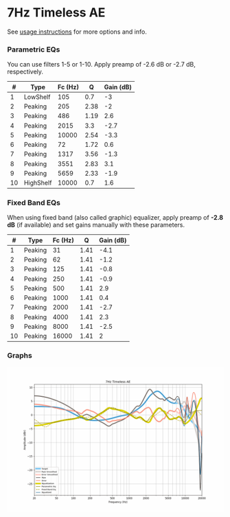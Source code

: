 # 7Hz Timeless AE
See [usage instructions](https://github.com/jaakkopasanen/AutoEq#usage) for more options and info.

### Parametric EQs
You can use filters 1-5 or 1-10. Apply preamp of -2.6 dB or -2.7 dB, respectively.

|   # | Type      |   Fc (Hz) |    Q |   Gain (dB) |
|-----|-----------|-----------|------|-------------|
|   1 | LowShelf  |       105 | 0.7  |        -3   |
|   2 | Peaking   |       205 | 2.38 |        -2   |
|   3 | Peaking   |       486 | 1.19 |         2.6 |
|   4 | Peaking   |      2015 | 3.3  |        -2.7 |
|   5 | Peaking   |     10000 | 2.54 |        -3.3 |
|   6 | Peaking   |        72 | 1.72 |         0.6 |
|   7 | Peaking   |      1317 | 3.56 |        -1.3 |
|   8 | Peaking   |      3551 | 2.83 |         3.1 |
|   9 | Peaking   |      5659 | 2.33 |        -1.9 |
|  10 | HighShelf |     10000 | 0.7  |         1.6 |

### Fixed Band EQs
When using fixed band (also called graphic) equalizer, apply preamp of **-2.8 dB** (if available) and set gains manually with these parameters.

|   # | Type    |   Fc (Hz) |    Q |   Gain (dB) |
|-----|---------|-----------|------|-------------|
|   1 | Peaking |        31 | 1.41 |        -4.1 |
|   2 | Peaking |        62 | 1.41 |        -1.2 |
|   3 | Peaking |       125 | 1.41 |        -0.8 |
|   4 | Peaking |       250 | 1.41 |        -0.9 |
|   5 | Peaking |       500 | 1.41 |         2.9 |
|   6 | Peaking |      1000 | 1.41 |         0.4 |
|   7 | Peaking |      2000 | 1.41 |        -2.7 |
|   8 | Peaking |      4000 | 1.41 |         2.3 |
|   9 | Peaking |      8000 | 1.41 |        -2.5 |
|  10 | Peaking |     16000 | 1.41 |         2   |

### Graphs
![](./7Hz%20Timeless%20AE.png)
